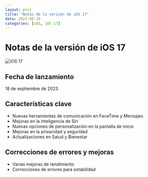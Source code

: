 ```yaml
---
layout: post
title: "Notas de la versión de iOS 17"
date: 2023-09-18
categories: [iOS, iOS 17]
---
```


# Notas de la versión de iOS 17

![iOS 17](https://www.lavanguardia.com/andro4all/hero/2023/08/ios-17-portada-post-completo.jpg?width=1200)

## Fecha de lanzamiento
18 de septiembre de 2023

## Características clave
- Nuevas herramientas de comunicación en FaceTime y Mensajes
- Mejoras en la inteligencia de Siri
- Nuevas opciones de personalización en la pantalla de inicio
- Mejoras en la privacidad y seguridad
- Actualizaciones en Salud y Bienestar

## Correcciones de errores y mejoras
- Varias mejoras de rendimiento
- Correcciones de errores para estabilidad
